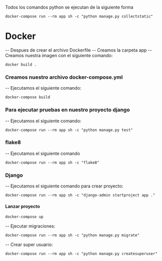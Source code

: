 Todos los comandos python se ejecutan de la siguiente forma

```shell
docker-compose run --rm app sh -c "python manage.py collectstatic"
```

# Docker
-- Despues de crear el archivo Dockerfile
-- Creamos la carpeta app
-- Creamos nuestra imagen con el siguiente comando:

```shell
docker build .
```

### Creamos nuestro archivo docker-compose.yml

-- Ejecutamos el siguiente comando:

```shell
docker-compose build
```

### Para ejecutar pruebas en nuestro proyecto django

-- Ejecutamos el siguiente comando:

```shell
docker-compose run --rm app sh -c "python manage.py test"
```

### flake8
-- Ejecutamos el siguiente comando

```shell
docker-compose run --rm app sh -c "flake8"
```

### Django
-- Ejecutamos el siguiente comando para crear proyecto:

```shell
docker-compose run --rm app sh -c "django-admin startproject app ."
```

#### Lanzar proyecto
```shell
docker-compose up
```
-- Ejecutar migraciones:

```shell
docker-compose run --rm app sh -c "python manage.py migrate"
```
-- Crear super usuario:

```shell
docker-compose run --rm app sh -c "python manage.py createsuperuser"
```